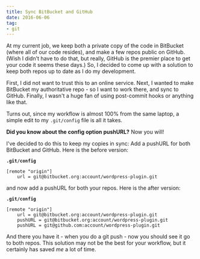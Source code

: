 ```yaml
---
title: Sync BitBucket and GitHub
date: 2016-06-06
tag:
- git
---
```

At my current job, we keep both a private copy of the code in BitBucket (where all of our code resides), and make a few repos public on GitHub.  (Wish I didn't have to do that, but really, GitHub is the premier place to get your code it seems these days.)  So, I decided to come up with a solution to keep both repos up to date as I do my development.

<!--more-->

First, I did not want to trust this to an online service.  Next, I wanted to make BitBucket my authoritative repo - so I want to work there, and sync to GitHub.  Finally, I wasn't a huge fan of using post-commit hooks or anything like that.

Turns out, since my workflow is almost 100% from the same laptop, a simple edit to my `.git/config` file is all it takes.  

**Did you know about the config option pushURL?** Now you will!

I've decided to do this to keep my copies in sync: Add a pushURL for both BitBucket and GitHub.  Here is the before version:

**`.git/config`**
```
[remote "origin"]
    url = git@bitbucket.org:account/wordpress-plugin.git
```
        
and now add a pushURL for both your repos.  Here is the after version:

**`.git/config`**
```
[remote "origin"]
    url = git@bitbucket.org:account/wordpress-plugin.git
    pushURL = git@bitbucket.org:account/wordpress-plugin.git
    pushURL = git@github.com:account/wordpress-plugin.git
```
        
And there you have it - when you do a git push - now you should see it go to both repos.  This solution may not be the best for your workflow, but it certainly has saved *me* a lot of time.